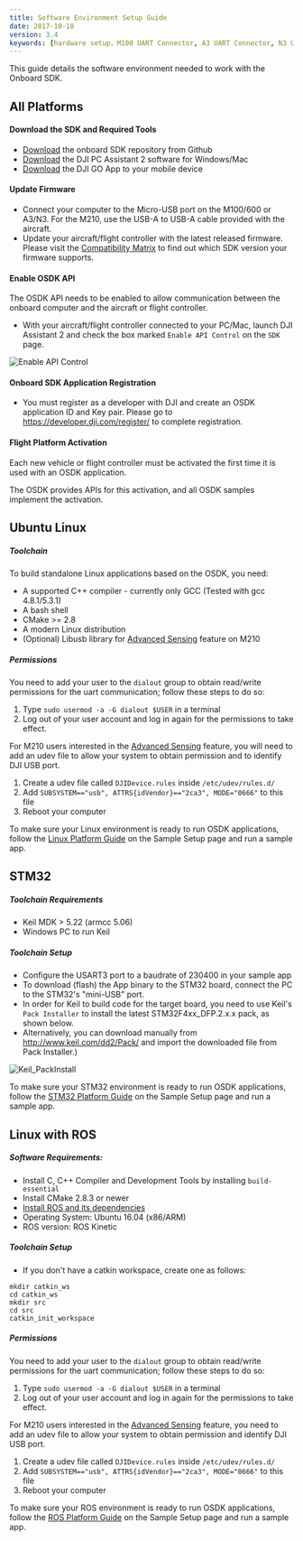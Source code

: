 ```yaml
---
title: Software Environment Setup Guide
date: 2017-10-10
version: 3.4
keywords: [hardware setup，M100 UART Connector, A3 UART Connector, N3 UART]
---
```


This guide details the software environment needed to work with the Onboard SDK. 

## All Platforms

#### Download the SDK and Required Tools

- <a href="https://github.com/dji-sdk/Onboard-SDK" target="_blank">Download</a> the onboard SDK repository from Github
- <a href="https://www.dji.com/product/matrice600/info#downloads" target="_blank">Download</a> the DJI PC Assistant 2 software for Windows/Mac
- <a href="http://www.dji.com/product/goapp" target="_blank">Download</a> the DJI GO App to your mobile device

#### Update Firmware

- Connect your computer to the Micro-USB port on the M100/600 or A3/N3. For the M210, use the USB-A to USB-A cable provided with the aircraft.
- Update your aircraft/flight controller with the latest released firmware. Please visit the [Compatibility Matrix](../appendix/versioning.html) to find out which SDK version your firmware supports.

#### Enable OSDK API

The OSDK API needs to be enabled to allow communication between the onboard computer and the aircraft or flight controller.

- With your aircraft/flight controller connected to your PC/Mac, launch DJI Assistant 2 and check the box marked `Enable API Control` on the `SDK` page.

![Enable API Control](../images/common/N1UI.png)

#### Onboard SDK Application Registration

- You must register as a developer with DJI and create an OSDK application ID and Key pair. Please go to <a href="https://developer.dji.com/register/" target="_blank">https://developer.dji.com/register/</a> to complete registration.

#### Flight Platform Activation

Each new vehicle or flight controller must be activated the first time it is used with an OSDK application. 

The OSDK provides APIs for this activation, and all OSDK samples implement the activation.


## Ubuntu Linux

##### Toolchain

To build standalone Linux applications based on the OSDK, you need:

* A supported C++ compiler - currently only GCC (Tested with gcc 4.8.1/5.3.1)
* A bash shell
* CMake >= 2.8
* A modern Linux distribution
* (Optional) Libusb library for [Advanced Sensing](../sample-doc/advanced-sensing-stereo-images.html) feature on M210

##### Permissions

You need to add your user to the `dialout` group to obtain read/write permissions for the uart communication; follow these steps to do so:

1. Type `sudo usermod -a -G dialout $USER` in a terminal
2. Log out of your user account and log in again for the permissions to take effect.

For M210 users interested in the [Advanced Sensing](../sample-doc/advanced-sensing-stereo-images.html) feature, you will need to add an udev file to allow your system to obtain permission and to identify DJI USB port. 

1. Create a udev file called `DJIDevice.rules` inside `/etc/udev/rules.d/`
2. Add `SUBSYSTEM=="usb", ATTRS{idVendor}=="2ca3", MODE="0666"` to this file
3. Reboot your computer

To make sure your Linux environment is ready to run OSDK applications, follow the [Linux Platform Guide](../sample-doc/sample-setup.html#linux-oes) on the Sample Setup page and run a sample app.

## STM32

##### Toolchain Requirements
- Keil MDK > 5.22 (armcc 5.06)
- Windows PC to run Keil

##### Toolchain Setup

- Configure the USART3 port to a baudrate of 230400 in your sample app
- To download (flash) the App binary to the STM32 board, connect the PC to the STM32's "mini-USB" port.
- In order for Keil to build code for the target board, you need to use Keil's `Pack Installer` to install the latest STM32F4xx_DFP.2.x.x pack, as shown below.
- Alternatively, you can download manually from <a href="http://www.keil.com/dd2/Pack/" target="_blank">http://www.keil.com/dd2/Pack/</a> and import the downloaded file from Pack Installer.)

![Keil_PackInstall](../../images/STM32/STM32_Keil_PackInstall.png)

To make sure your STM32 environment is ready to run OSDK applications, follow the [STM32 Platform Guide](../sample-doc/sample-setup.html#stm32-oes) on the Sample Setup page and run a sample app.

## Linux with ROS

##### Software Requirements:

* Install C, C++ Compiler and Development Tools by installing ``build-essential``
* Install CMake 2.8.3 or newer
* <a href="http://wiki.ros.org/ROS/Tutorials/InstallingandConfiguringROSEnvironment">Install ROS and its dependencies</a>
* Operating System: Ubuntu 16.04 (x86/ARM)
* ROS version: ROS Kinetic

##### Toolchain Setup

* If you don't have a catkin workspace, create one as follows:
```
mkdir catkin_ws
cd catkin_ws
mkdir src
cd src
catkin_init_workspace
```

##### Permissions

You need to add your user to the `dialout` group to obtain read/write permissions for the uart communication; follow these steps to do so:

1. Type `sudo usermod -a -G dialout $USER` in a terminal
2. Log out of your user account and log in again for the permissions to take effect.

For M210 users interested in the [Advanced Sensing](../sample-doc/advanced-sensing-stereo-images.html) feature, you need to add an udev file to allow your system to obtain permission and identify DJI USB port. 

1. Create a udev file called `DJIDevice.rules` inside `/etc/udev/rules.d/`
2. Add `SUBSYSTEM=="usb", ATTRS{idVendor}=="2ca3", MODE="0666"` to this file
3. Reboot your computer

To make sure your ROS environment is ready to run OSDK applications, follow the [ROS Platform Guide](../sample-doc/sample-setup.html#ros-oes) on the Sample Setup page and run a sample app.

